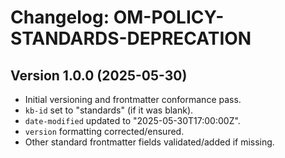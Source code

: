 # Changelog: OM-POLICY-STANDARDS-DEPRECATION

## Version 1.0.0 (2025-05-30)
- Initial versioning and frontmatter conformance pass.
- `kb-id` set to "standards" (if it was blank).
- `date-modified` updated to "2025-05-30T17:00:00Z".
- `version` formatting corrected/ensured.
- Other standard frontmatter fields validated/added if missing.
